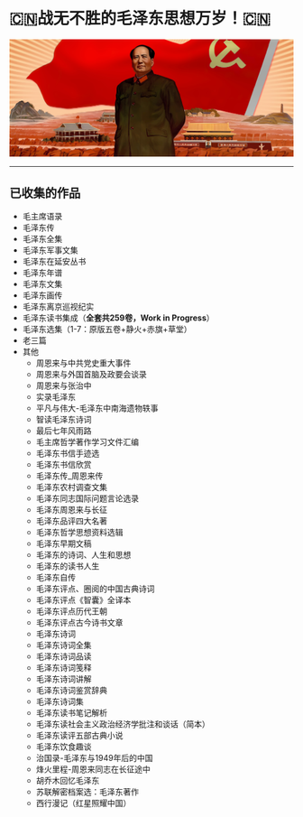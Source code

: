# 🇨🇳战无不胜的毛泽东思想万岁！🇨🇳

![大海航行靠舵手](./images/大海航行靠舵手.jpg)

---

## 已收集的作品

- 毛主席语录
- 毛泽东传
- 毛泽东全集
- 毛泽东军事文集
- 毛泽东在延安丛书
- 毛泽东年谱
- 毛泽东文集
- 毛泽东画传
- 毛泽东离京巡视纪实
- 毛泽东读书集成（**全套共259卷，Work in Progress**）
- 毛泽东选集（1-7：原版五卷+静火+赤旗+草堂）
- 老三篇
- 其他
  - 周恩来与中共党史重大事件
  - 周恩来与外国首脑及政要会谈录
  - 周恩来与张治中
  - 实录毛泽东
  - 平凡与伟大-毛泽东中南海遗物轶事
  - 智读毛泽东诗词
  - 最后七年风雨路
  - 毛主席哲学著作学习文件汇编
  - 毛泽东书信手迹选
  - 毛泽东书信欣赏
  - 毛泽东传_周恩来传
  - 毛泽东农村调查文集
  - 毛泽东同志国际问题言论选录
  - 毛泽东周恩来与长征
  - 毛泽东品评四大名著
  - 毛泽东哲学思想资料选辑
  - 毛泽东早期文稿
  - 毛泽东的诗词、人生和思想
  - 毛泽东的读书人生
  - 毛泽东自传
  - 毛泽东评点、圈阅的中国古典诗词
  - 毛泽东评点《智囊》全译本
  - 毛泽东评点历代王朝
  - 毛泽东评点古今诗书文章
  - 毛泽东诗词
  - 毛泽东诗词全集
  - 毛泽东诗词品读
  - 毛泽东诗词笺释
  - 毛泽东诗词讲解
  - 毛泽东诗词鉴赏辞典
  - 毛泽东诗词集
  - 毛泽东读书笔记解析
  - 毛泽东读社会主义政治经济学批注和谈话（简本）
  - 毛泽东读评五部古典小说
  - 毛泽东饮食趣谈
  - 治国录-毛泽东与1949年后的中国
  - 烽火里程-周恩来同志在长征途中
  - 胡乔木回忆毛泽东
  - 苏联解密档案选：毛泽东著作
  - 西行漫记（红星照耀中国）
